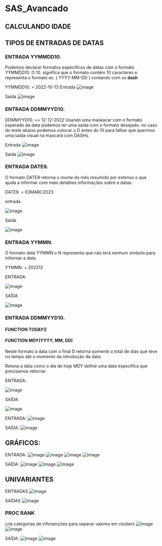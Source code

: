 # SAS_Avancado

## CALCULANDO IDADE

## TIPOS DE ENTRADAS DE DATAS

### ENTRADA YYMMDD10.

Podemos declarar formatos especificos de datas com o formato YYMMDD10. O 10. significa que o formato contém 10 caracteres e representa o formato ex. ( YYYY-MM-DD ) contando com os **dash**

YYMMDD10. = 2022-10-13
Entrada
![image](https://github.com/user-attachments/assets/274395d2-f029-4e97-aa5b-47af2fab589c)

Saída
![image](https://github.com/user-attachments/assets/c667efc5-a6f3-4aec-a79d-c06104eff4e3)

### ENTRADA DDMMYYD10.

DDMMYYD10. == 12-12-2022
Usando uma maskacar com o formato esperado da data podemos ter uma saída com o formato desejado. no caso do teste abaixo podemos colocar o D antes do 10 para falhar que quermos uma saída visual na mascará com DASHs.


Entrada
![image](https://github.com/user-attachments/assets/1bf7e8de-48d2-48ea-8abe-8e6cd5c8ed8d)

Saída
![image](https://github.com/user-attachments/assets/02898f19-c559-4d40-9762-f195f0aa1a94)


### ENTRADA DATE9.
O formato DATE9 retorna o mome do mês resumido por extenso o que ajuda a informar com mais detalhes informações sobre a datas.

DATE9. = 03MARC2023 

entrada

![image](https://github.com/user-attachments/assets/3dd7273a-21f4-43ec-b31c-ff33a70d4fb7)

Saída

![image](https://github.com/user-attachments/assets/31e10de1-3739-4451-90c8-ab8b5eb2d9d3)

### ENTRADA YYMMN.

O formato data YYMMN o N representa que não terá nenhum simbolo para informar a data

YYMMN. = 202212

ENTRADA:

![image](https://github.com/user-attachments/assets/cceeac61-9045-44ec-9eb8-7d85162cdc25)

SAÍDA

![image](https://github.com/user-attachments/assets/4c2b6ead-8f84-4384-8cb0-3e325a22b98e)

### ENTRADA DDMMYYD10. 
#### FUNCTION TODAY()
#### FUNCTION MDY(YYYY, MM, DD)

Neste formato a data com o final D retorna somente o total de dias que teve no tempo até o momento da introdução da data.

Retona a data como o dia de hoje
MDY define uma data especifica que precisamos retornar.

ENTRADA: 

![image](https://github.com/user-attachments/assets/cd4552aa-066f-4bb5-a9ae-0bed58cc5d33)

SAÍDA: 

![image](https://github.com/user-attachments/assets/0f1f72a0-41b8-49d6-a2bf-42ef17a3d5c2)

ENTRADA: 
![image](https://github.com/user-attachments/assets/8e95bda1-4e31-48f6-8c8d-8c7ffe7397b9)

SAÍDA:
![image](https://github.com/user-attachments/assets/78d38035-c133-4bc4-89fc-a92776d5eec7)

## GRÁFICOS: 

ENTRADA:
![image](https://github.com/user-attachments/assets/b329a9ae-2def-4df9-a7aa-e7ffbcbc19ea)
![image](https://github.com/user-attachments/assets/d5760980-8cd5-4c41-a612-980009a15cf2)
![image](https://github.com/user-attachments/assets/958c069d-409d-4caf-9359-3a4123a80039)
![image](https://github.com/user-attachments/assets/79d45da1-8a9d-4f38-b22b-8671bc69232b)


SAÍDA:
![image](https://github.com/user-attachments/assets/2b2b8bbd-69bc-4a48-b4e8-acd7139f0179)
![image](https://github.com/user-attachments/assets/56bd7b8d-2f6f-4a0d-832a-925559b905ba)
![image](https://github.com/user-attachments/assets/2c7471cf-134e-4e44-988f-8ca99235a469)


## UNIVARIANTES

ENTRADAS
![image](https://github.com/user-attachments/assets/2d199cba-5c16-4e12-8e9b-65202e422902)


SAÍDAS
![image](https://github.com/user-attachments/assets/44513209-6256-40b7-80a1-9b52edf88beb)


### PROC RANK

  cria categorias de inforamções para separar valores em clusters
![image](https://github.com/user-attachments/assets/897a101a-9a6f-4ad1-9adb-ab84970fa614)
![image](https://github.com/user-attachments/assets/7906f1f7-d469-4de7-9b43-a2becbf1520e)


SAÍDA:
![image](https://github.com/user-attachments/assets/79011e9e-bc7b-40cc-89ea-0e023be2c703)
![image](https://github.com/user-attachments/assets/3354873a-8dd2-4945-b97b-f4fd230cd6f5)



